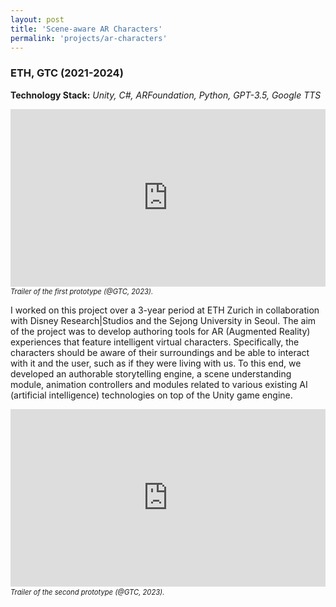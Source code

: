 ```yaml
---
layout: post
title: 'Scene-aware AR Characters'
permalink: 'projects/ar-characters'
---
```


### ETH, GTC (2021-2024)
**Technology Stack:** *Unity, C#, ARFoundation, Python, GPT-3.5, Google TTS*

<div style="width:100%; aspect-ratio:16/9; float: none; clear: both; margin: 2px auto;">
  <embed
    src="https://www.youtube.com/embed/tInU3o2MZXc?autohide=1&autoplay=0"
    wmode="transparent"
    type="video/mp4"
    width="100%" height="100%"
    allow="autoplay; encrypted-media; picture-in-picture"
    allowfullscreen
    title="Keyboard Cat"
  >
</div>
<p style="margin-top:0;">
<i style="font-size:0.8em;">Trailer of the first prototype (@GTC, 2023).</i>
</p>

<p>I worked on this project over a 3-year period at ETH Zurich in collaboration with Disney Research|Studios and the Sejong University in Seoul. The aim of the project was to develop authoring tools for AR (Augmented Reality) experiences that feature intelligent virtual characters. Specifically, the characters should be aware of their surroundings and be able to interact with it and the user, such as if they were living with us. To this end, we developed an authorable storytelling engine, a scene understanding module, animation controllers and modules related to various existing AI (artificial intelligence) technologies on top of the Unity game engine.  </p>

<div style="width:100%; aspect-ratio:16/9; float: none; clear: both; margin: 2px auto;">
  <embed
    src="https://www.youtube.com/embed/oUiEA9RSg_w?autohide=1&autoplay=0"
    wmode="transparent"
    type="video/mp4"
    width="100%" height="100%"
    allow="autoplay; encrypted-media; picture-in-picture"
    allowfullscreen
    title="Keyboard Cat"
  >
</div>
<p style="margin-top:0;">
<i style="font-size:0.8em;">Trailer of the second prototype (@GTC, 2023).</i>
</p>

